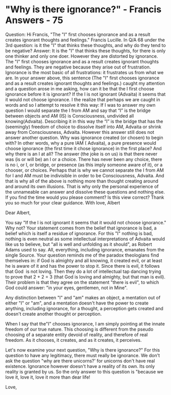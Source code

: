 # "Why is there ignorance?" - Francis Answers - 75

Question: Hi Francis, &quot;The &quot;I&quot; first chooses ignorance and as a result creates ignorant thoughts and feelings.&quot; Francis Lucille. In Q/A 68 under the 3rd question: is it the &quot;I&quot; that thinks these thoughts, and why do they tend to be negative? Answer: It is the &quot;I&quot; that thinks these thoughts, for there is only one thinker and only one doer. However they are distorted by ignorance. The &quot;I&quot; first chooses ignorance and as a result creates ignorant thoughts and feelings. They are negative because they arise out of frustration. Ignorance is the most basic of all frustrations: it frustrates us from what we are. In your answer above, this sentence (The &quot;I&quot; first chooses ignorance and as a result creates ignorant thoughts and feelings.) caught my attention and a question arose in me asking, how can it be that the I first choose ignorance before it is ignorant? If the I is not ignorant (Advaita) it seems that it would not choose ignorance. I the realize that perhaps we are caught in words and so I attempt to resolve it this way: If I was to answer my own question I would separate the I from AM and say that &ldquo;I&rdquo; is the bridge between objects and AM (IS) is Consciousness, undivided all knowing(Advaita). Describing it in this way the &ldquo;I&rdquo; is the bridge that has the (seemingly) freedom of choice to dissolve itself into AM, Advaita or shrink away from Consciousness, Advaita. However this answer still does not answer another question. Why was ignorance created (or chosen) to begin with? In other words, why a pure IAM ( Advaita), a pure presence would choose ignorance (the first time it chose ignorance) in the first place? And why there is an I at all? The answer (the joke is on us) is that there never was (is or will be) an I or a choice. There has never been any choice, there is no i, or I, or bridge, or presence (as this imply someone aware of it), or a chooser, or choices. Perhaps that is why we cannot separate the I from AM for I and AM must be indivisible in order to be Consciousness, Advaita. And that is why all of the above is nothing more than thought creating around and around its own illusions. That is why only the personal experience of the unnameable can answer and dissolve these questions and nothing else. If you find the time would you please comment? Is this view correct? Thank you so much for your clear guidance. With love, Albert

Dear Albert,

You say &quot;If the I is not ignorant it seems that it would not choose ignorance.&quot; Why not? Your statement comes from the belief that ignorance is bad, a belief which is itself a residue of ignorance. For this &quot;I&quot; nothing is bad, nothing is even neutral as some intellectual interpretations of Advaita would like us to believe, but &quot;all is well and unfolding as it should&quot;, as Robert Adams used to say. All, everything, including ignorance, emanates from the single Source. Your question reminds me of the paradox theologians find themselves in: if God is almighty and all knowing, it created evil, or at least he is aware of it and has the power to stop it. Since there is evil, it follows that God&nbsp; is not loving. Then they do a lot of intellectual tap dancing trying to prove that 2 + 2 = 3 (that God is loving and almighty, but that man is evil). Their problem is that they agree on the statement &quot;there is evil&quot;, to which God could answer: &quot;in your eyes, gentlemen, not in Mine&quot;.

Any distinction between &quot;I&quot; and &quot;am&quot; makes an object, a mentation out of either &quot;I&quot; or &quot;am&quot;, and a mentation doesn't have the power to create anything, including ignorance, for a thought, a perception gets created and doesn't create another thought or perception.

When I say that the&quot;I&quot; chooses ignorance, I am simply pointing at the innate freedom of our true nature. This choosing is different from the pseudo choosing of a separate entity devoid of reality, and therefore of real freedom. As it chooses, it creates, and as it creates, it perceives.

Let's now examine your next question, &quot;Why is there ignorance?&quot; For this question to have any legitimacy, there must really be ignorance. We don't ask the question &quot;why are there unicorns?' for unicorns don't have real existence. Ignorance however doesn't have a reality of its own. Its only reality is granted by us. So the only answer to this question is &quot;because we love it, love it, love it more than dear life!

Love,

